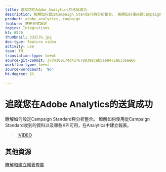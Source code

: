 ```yaml
---
title: 追蹤您在Adobe Analytics的送貨成功
description: 瞭解如何設定Campaign Standard與分析整合。 瞭解如何使用從Campaign Standard收到的資料以及哪些KPI可用，在Analytics中建立報表。
product: adobe analytics, campaign
feature: 應用程式設定
topics: Integrations
kt: 6526
thumbnail: 332576.jpg
doc-type: feature video
activity: use
team: TM
translation-type: tm+mt
source-git-commit: 37d4309174d4176789399ceb5e68472a633eae66
workflow-type: tm+mt
source-wordcount: '96'
ht-degree: 2%

---
```



# 追蹤您在Adobe Analytics的送貨成功

瞭解如何設定Campaign Standard與分析整合。 瞭解如何使用從Campaign Standard收到的資料以及哪些KPI可用，在Analytics中建立報表。

>[!VIDEO](https://video.tv.adobe.com/v/332576/?quality=12)

## 其他資源

[瞭解和建立報表套裝](https://experienceleague.adobe.com/docs/analytics-learn/tutorials/intro-to-analytics/analytics-basics/understanding-and-creating-report-suites.html?lang=en#intro-to-analytics)
